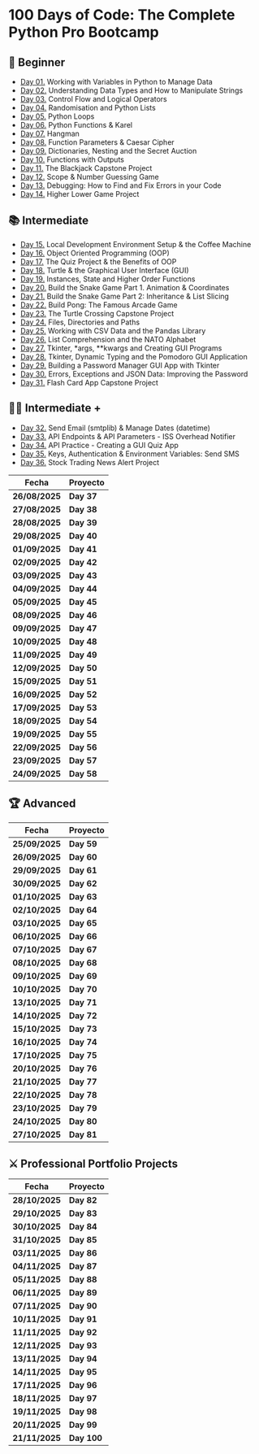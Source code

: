 
# 100 Days of Code: The Complete Python Pro Bootcamp

## 🔰 Beginner

- [Day 01.](/Day01) Working with Variables in Python to Manage Data
- [Day 02.](/Day02) Understanding Data Types and How to Manipulate Strings
- [Day 03.](/Day03) Control Flow and Logical Operators
- [Day 04.](/Day04) Randomisation and Python Lists
- [Day 05.](/Day05) Python Loops
- [Day 06.](/Day06) Python Functions & Karel
- [Day 07.](/Day07) Hangman
- [Day 08.](/Day08) Function Parameters & Caesar Cipher
- [Day 09.](/Day09) Dictionaries, Nesting and the Secret Auction
- [Day 10.](/Day10) Functions with Outputs
- [Day 11.](/Day11) The Blackjack Capstone Project
- [Day 12.](/Day12) Scope & Number Guessing Game
- [Day 13.](/Day13) Debugging: How to Find and Fix Errors in your Code
- [Day 14.](/Day14) Higher Lower Game Project

## 📚 Intermediate

- [Day 15.](/Day15) Local Development Environment Setup & the Coffee Machine
- [Day 16.](/Day16) Object Oriented Programming (OOP)
- [Day 17.](/Day17) The Quiz Project & the Benefits of OOP
- [Day 18.](/Day18) Turtle & the Graphical User Interface (GUI)
- [Day 19.](/Day19) Instances, State and Higher Order Functions
- [Day 20.](/Day20) Build the Snake Game Part 1. Animation & Coordinates
- [Day 21.](/Day21) Build the Snake Game Part 2: Inheritance & List Slicing
- [Day 22.](/Day22) Build Pong: The Famous Arcade Game
- [Day 23.](/Day23) The Turtle Crossing Capstone Project
- [Day 24.](/Day24) Files, Directories and Paths
- [Day 25.](/Day25) Working with CSV Data and the Pandas Library
- [Day 26.](/Day26) List Comprehension and the NATO Alphabet
- [Day 27.](/Day27) Tkinter, \*args, \*\*kwargs and Creating GUI Programs
- [Day 28.](/Day28) Tkinter, Dynamic Typing and the Pomodoro GUI Application
- [Day 29.](/Day29) Building a Password Manager GUI App with Tkinter
- [Day 30.](/Day30) Errors, Exceptions and JSON Data: Improving the Password
- [Day 31.](/Day31) Flash Card App Capstone Project

## 👨‍💻 Intermediate +

- [Day 32.](/Day32) Send Email (smtplib) & Manage Dates (datetime)
- [Day 33.](/Day33) API Endpoints & API Parameters - ISS Overhead Notifier
- [Day 34.](/Day34) API Practice - Creating a GUI Quiz App
- [Day 35.](/Day35) Keys, Authentication & Environment Variables: Send SMS
- [Day 36.](/Day36) Stock Trading News Alert Project

| **Fecha**      | **Proyecto** |
| -------------- | ------------ |
| **26/08/2025** | **Day 37**   |
| **27/08/2025** | **Day 38**   |
| **28/08/2025** | **Day 39**   |
| **29/08/2025** | **Day 40**   |
| **01/09/2025** | **Day 41**   |
| **02/09/2025** | **Day 42**   |
| **03/09/2025** | **Day 43**   |
| **04/09/2025** | **Day 44**   |
| **05/09/2025** | **Day 45**   |
| **08/09/2025** | **Day 46**   |
| **09/09/2025** | **Day 47**   |
| **10/09/2025** | **Day 48**   |
| **11/09/2025** | **Day 49**   |
| **12/09/2025** | **Day 50**   |
| **15/09/2025** | **Day 51**   |
| **16/09/2025** | **Day 52**   |
| **17/09/2025** | **Day 53**   |
| **18/09/2025** | **Day 54**   |
| **19/09/2025** | **Day 55**   |
| **22/09/2025** | **Day 56**   |
| **23/09/2025** | **Day 57**   |
| **24/09/2025** | **Day 58**   |

## 🏆 Advanced

| **Fecha**      | **Proyecto** |
| -------------- | ------------ |
| **25/09/2025** | **Day 59**   |
| **26/09/2025** | **Day 60**   |
| **29/09/2025** | **Day 61**   |
| **30/09/2025** | **Day 62**   |
| **01/10/2025** | **Day 63**   |
| **02/10/2025** | **Day 64**   |
| **03/10/2025** | **Day 65**   |
| **06/10/2025** | **Day 66**   |
| **07/10/2025** | **Day 67**   |
| **08/10/2025** | **Day 68**   |
| **09/10/2025** | **Day 69**   |
| **10/10/2025** | **Day 70**   |
| **13/10/2025** | **Day 71**   |
| **14/10/2025** | **Day 72**   |
| **15/10/2025** | **Day 73**   |
| **16/10/2025** | **Day 74**   |
| **17/10/2025** | **Day 75**   |
| **20/10/2025** | **Day 76**   |
| **21/10/2025** | **Day 77**   |
| **22/10/2025** | **Day 78**   |
| **23/10/2025** | **Day 79**   |
| **24/10/2025** | **Day 80**   |
| **27/10/2025** | **Day 81**   |

## ⚔ Professional Portfolio Projects

| **Fecha**      | **Proyecto** |
| -------------- | ------------ |
| **28/10/2025** | **Day 82**   |
| **29/10/2025** | **Day 83**   |
| **30/10/2025** | **Day 84**   |
| **31/10/2025** | **Day 85**   |
| **03/11/2025** | **Day 86**   |
| **04/11/2025** | **Day 87**   |
| **05/11/2025** | **Day 88**   |
| **06/11/2025** | **Day 89**   |
| **07/11/2025** | **Day 90**   |
| **10/11/2025** | **Day 91**   |
| **11/11/2025** | **Day 92**   |
| **12/11/2025** | **Day 93**   |
| **13/11/2025** | **Day 94**   |
| **14/11/2025** | **Day 95**   |
| **17/11/2025** | **Day 96**   |
| **18/11/2025** | **Day 97**   |
| **19/11/2025** | **Day 98**   |
| **20/11/2025** | **Day 99**   |
| **21/11/2025** | **Day 100**  |
